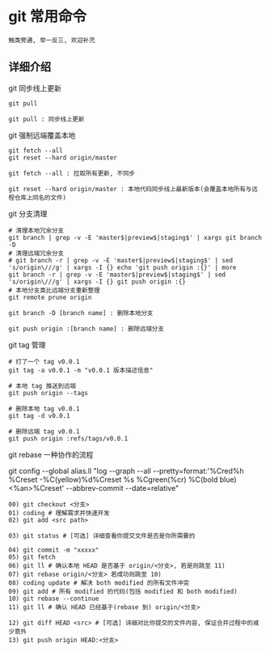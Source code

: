 # git 常用命令

    触类旁通, 举一反三, 欢迎补充

## 详细介绍

git 同步线上更新

```Shell
git pull
```

    git pull : 同步线上更新

git 强制远端覆盖本地

```Shell
git fetch --all
git reset --hard origin/master
```

    git fetch --all : 拉取所有更新, 不同步

    git reset --hard origin/master : 本地代码同步线上最新版本(会覆盖本地所有与远程仓库上同名的文件)

git 分支清理

```Shell
# 清理本地冗余分支
git branch | grep -v -E 'master$|preview$|staging$' | xargs git branch -D
# 清理远端冗余分支
# git branch -r | grep -v -E 'master$|preview$|staging$' | sed 's/origin\///g' | xargs -I {} echo 'git push origin :{}' | more
git branch -r | grep -v -E 'master$|preview$|staging$' | sed 's/origin\///g' | xargs -I {} git push origin :{}
# 本地分支类比远端分支重新整理
git remote prune origin
```

    git branch -D [branch name] : 删除本地分支

    git push origin :[branch name] : 删除远端分支

git tag 管理

```Shell
# 打了一个 tag v0.0.1
git tag -a v0.0.1 -m "v0.0.1 版本描述信息"

# 本地 tag 推送到远端
git push origin --tags

# 删除本地 tag v0.0.1
git tag -d v0.0.1

# 删除远端 tag v0.0.1
git push origin :refs/tags/v0.0.1
```

git rebase 一种协作的流程

git config --global alias.ll "log --graph --all --pretty=format:'%Cred%h %Creset -%C(yellow)%d%Creset %s %Cgreen(%cr) %C(bold blue)<%an>%Creset' --abbrev-commit --date=relative"

    00) git checkout <分支>
    01) coding # 理解需求并快速开发
    02) git add <src path>

    03) git status # [可选] 详细查看你提交文件是否是你所需要的

    04) git commit -m "xxxxx"
    05) git fetch
    06) git ll # 确认本地 HEAD 是否基于 origin/<分支>, 若是则跳至 11)
    07) git rebase origin/<分支> 若成功则跳至 10)
    08) coding update # 解决 both modified 的所有文件冲突
    09) git add # 所有 modified 的代码(包括 modified 和 both modified)
    10) git rebase --continue
    11) git ll # 确认 HEAD 已经基于(rebase 到) origin/<分支>

    12) git diff HEAD <src> # [可选] 详细对比你提交的文件内容, 保证合并过程中的减少意外
    13) git push origin HEAD:<分支>



